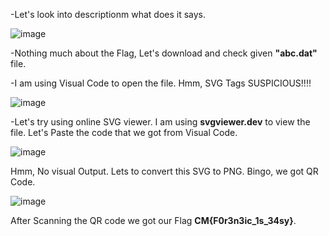 -Let's look into descriptionm what does it says.

![image](https://github.com/user-attachments/assets/9fdc7d17-7897-42cf-b390-f3b1bc6c7012)

-Nothing much about the Flag, Let's download and check given **"abc.dat"** file.

-I am using Visual Code to open the file. Hmm, SVG Tags SUSPICIOUS!!!!

![image](https://github.com/user-attachments/assets/87d83399-d45f-47ef-9885-e4e8d4940d76)

-Let's try using online SVG viewer. I am using **svgviewer.dev** to view the file. Let's Paste the code that we got from Visual Code.

![image](https://github.com/user-attachments/assets/d05d993e-8439-49c1-8b70-3ad7c197c750)

Hmm, No visual Output. Lets to convert this SVG to PNG. Bingo, we got QR Code.

![image](https://github.com/user-attachments/assets/f8ca3fdf-1642-429a-a6ee-f91a1a4abbc8)

After Scanning the QR code we got our Flag **CM{F0r3n3ic_1s_34sy}**.
